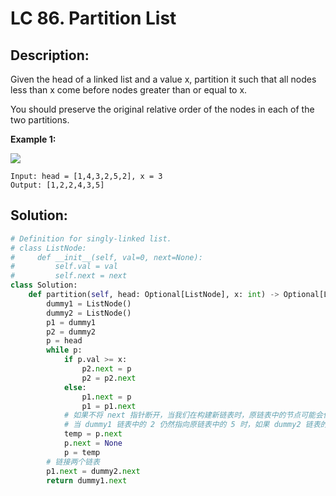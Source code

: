 # LC 86. Partition List

## Description:
Given the head of a linked list and a value x, partition it such that all nodes less than x come before nodes greater than or equal to x.

You should preserve the original relative order of the nodes in each of the two partitions.

__Example 1:__

<img src = "https://assets.leetcode.com/uploads/2021/01/04/partition.jpg">

```
Input: head = [1,4,3,2,5,2], x = 3
Output: [1,2,2,4,3,5]
```


## Solution:

```py
# Definition for singly-linked list.
# class ListNode:
#     def __init__(self, val=0, next=None):
#         self.val = val
#         self.next = next
class Solution:
    def partition(self, head: Optional[ListNode], x: int) -> Optional[ListNode]:
        dummy1 = ListNode()
        dummy2 = ListNode()
        p1 = dummy1
        p2 = dummy2
        p = head
        while p:
            if p.val >= x:
                p2.next = p
                p2 = p2.next
            else:
                p1.next = p
                p1 = p1.next
            # 如果不将 next 指针断开，当我们在构建新链表时，原链表中的节点可能会保留旧的连接。例如：
            # 当 dummy1 链表中的 2 仍然指向原链表中的 5 时，如果 dummy2 链表的 3 也指向 5，会导致链表结构出现循环引用，形成环。
            temp = p.next
            p.next = None
            p = temp
        # 链接两个链表
        p1.next = dummy2.next
        return dummy1.next
```